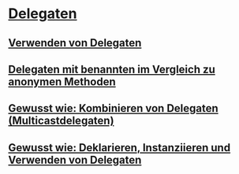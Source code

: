 # [Delegaten](index.md)
## [Verwenden von Delegaten](using-delegates.md)
## [Delegaten mit benannten im Vergleich zu anonymen Methoden](delegates-with-named-vs-anonymous-methods.md)
## [Gewusst wie: Kombinieren von Delegaten (Multicastdelegaten)](how-to-combine-delegates-multicast-delegates.md)
## [Gewusst wie: Deklarieren, Instanziieren und Verwenden von Delegaten](how-to-declare-instantiate-and-use-a-delegate.md)
